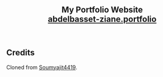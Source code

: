 <h2 align="center">
  My Portfolio Website<br/>
  <a href="https://abdelbasset-ziane.github.io/portfolio" target="_blank">abdelbasset-ziane.portfolio</a>
</h2>

<br/>





## Credits

Cloned from [Soumyajit4419](https://github.com/soumyajit4419/Portfolio).

